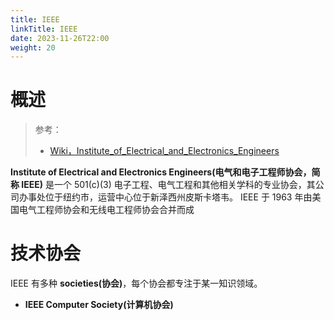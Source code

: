 ```yaml
---
title: IEEE
linkTitle: IEEE
date: 2023-11-26T22:00
weight: 20
---
```


# 概述

> 参考：
> 
> - [Wiki，Institute_of_Electrical_and_Electronics_Engineers](https://en.wikipedia.org/wiki/Institute_of_Electrical_and_Electronics_Engineers)

**Institute of Electrical and Electronics Engineers(电气和电子工程师协会，简称 IEEE)** 是一个 501(c)(3) 电子工程、电气工程和其他相关学科的专业协会，其公司办事处位于纽约市，运营中心位于新泽西州皮斯卡塔韦。 IEEE 于 1963 年由美国电气工程师协会和无线电工程师协会合并而成

# 技术协会

IEEE 有多种 **societies(协会)**，每个协会都专注于某一知识领域。

- **IEEE Computer Society(计算机协会)**
